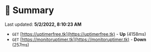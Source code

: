 # 📖 Summary
Last updated: **5/2/2022, 8:10:23 AM**

- `GET` [https://uptimerfree.tk](https://uptimerfree.tk) - **Up** (4158ms)
- `GET` [https://monitoruptimer.tk](https://monitoruptimer.tk) - **Down** (257ms)
